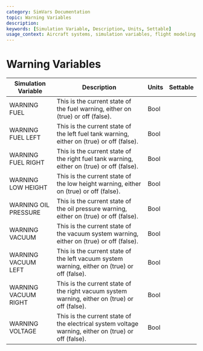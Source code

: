 ```yaml
---
category: SimVars Documentation
topic: Warning Variables
description: 
keywords: [Simulation Variable, Description, Units, Settable]
usage_context: Aircraft systems, simulation variables, flight modeling
---
```


# Warning Variables

| Simulation Variable | Description | Units | Settable |
| --- | --- | --- | --- |
| WARNING FUEL | This is the current state of the fuel warning, either on (true) or off (false). | Bool |  |
| WARNING FUEL LEFT | This is the current state of the left fuel tank warning, either on (true) or off (false). | Bool |  |
| WARNING FUEL RIGHT | This is the current state of the right fuel tank warning, either on (true) or off (false). | Bool |  |
| WARNING LOW HEIGHT | This is the current state of the low height warning, either on (true) or off (false). | Bool |  |
| WARNING OIL PRESSURE | This is the current state of the oil pressure warning, either on (true) or off (false). | Bool |  |
| WARNING VACUUM | This is the current state of the vacuum system warning, either on (true) or off (false). | Bool |  |
| WARNING VACUUM LEFT | This is the current state of the left vacuum system warning, either on (true) or off (false). | Bool |  |
| WARNING VACUUM RIGHT | This is the current state of the right vacuum system warning, either on (true) or off (false). | Bool |  |
| WARNING VOLTAGE | This is the current state of the electrical system voltage warning, either on (true) or off (false). | Bool |  |